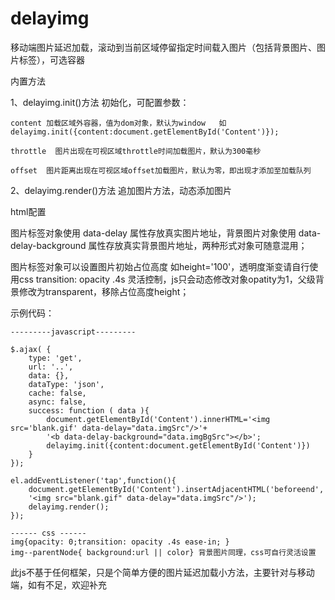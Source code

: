 # delayimg
移动端图片延迟加载，滚动到当前区域停留指定时间载入图片（包括背景图片、图片标签），可选容器


内置方法

1、delayimg.init()方法 初始化，可配置参数：

    content 加载区域外容器，值为dom对象，默认为window   如delayimg.init({content:document.getElementById('Content')});
    
    throttle  图片出现在可视区域throttle时间加载图片，默认为300毫秒
    
    offset  图片距离出现在可视区域offset加载图片，默认为零，即出现才添加至加载队列
    
    
2、delayimg.render()方法   追加图片方法，动态添加图片


html配置

图片标签对象使用 data-delay 属性存放真实图片地址，背景图片对象使用 data-delay-background 属性存放真实背景图片地址，两种形式对象可随意混用；

图片标签对象可以设置图片初始占位高度 如height='100'，透明度渐变请自行使用css transition: opacity .4s 灵活控制，js只会动态修改对象opatity为1，父级背景修改为transparent，移除占位高度height；


示例代码：

    ---------javascript---------
    
    $.ajax( {
        type: 'get',
        url: '..',
        data: {},
        dataType: 'json',
        cache: false,
        async: false,
        success: function ( data ){
            document.getElementById('Content').innerHTML='<img src='blank.gif' data-delay="data.imgSrc"/>'+
            '<b data-delay-background="data.imgBgSrc"></b>';
            delayimg.init({content:document.getElementById('Content')})
        }
    });
    
    el.addEventListener('tap',function(){
        document.getElementById('Content').insertAdjacentHTML('beforeend',
        '<img src="blank.gif" data-delay="data.imgSrc"/>');
        delayimg.render();
    });
    
    ------ css ------
    img{opacity: 0;transition: opacity .4s ease-in; }
    img--parentNode{ background:url || color} 背景图片同理，css可自行灵活设置
    

此js不基于任何框架，只是个简单方便的图片延迟加载小方法，主要针对与移动端，如有不足，欢迎补充


    
